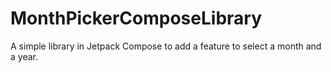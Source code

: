 # MonthPickerComposeLibrary
A simple library in Jetpack Compose to add a feature to select a month and a year. 
